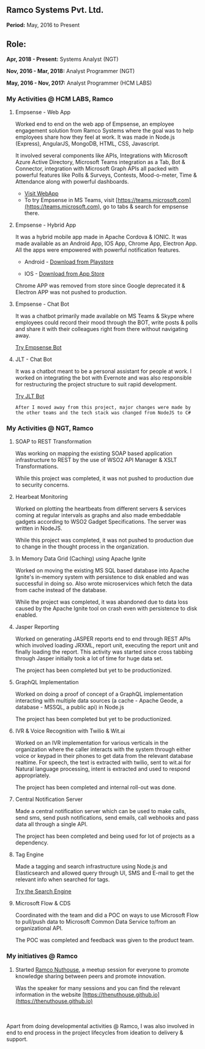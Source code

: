 ## Ramco Systems Pvt. Ltd.

<b>Period:</b> May, 2016 to Present

## Role: 

<b>Apr, 2018 - Present:</b> Systems Analyst (NGT)

<b>Nov, 2016 - Mar, 2018:</b> Analyst Programmer (NGT)

<b>May, 2016 - Nov, 2017:</b> Analyst Programmer (HCM LABS)

### My Activities @ HCM LABS, Ramco

1. Empsense - Web App
    
    Worked end to end on the web app of Empsense, an employee engagement solution from Ramco Systems where the goal was to help employees share how they feel at work. It was made in Node.js (Express), AngularJS, MongoDB, HTML, CSS, Javascript. 
    
    It involved several components like APIs, Integrations with Microsoft Azure Active Directory, Microsoft Teams integration as a Tab, Bot & Connector, integration with Microsoft Graph APIs all packed with powerful features like Polls & Surveys, Contests, Mood-o-meter, Time & Attendance along with powerful dashboards.

    * [Visit WebApp](https://empsense.ramco.com)
    * To try Empsense in MS Teams, visit [https://teams.microsoft.com](https://teams.microsoft.com), go to tabs & search for empsense there.
    
2. Empsense - Hybrid App
    
    It was a hybrid mobile app made in Apache Cordova & IONIC. It was made  available as an Android App, IOS App, Chrome App, Electron App. All the apps were empowered with powerful notification features.
    
    * Android - [Download from Playstore](https://play.google.com/store/apps/details?id=com.ramco.hcm.empsense)

    * IOS - [Download from App Store](https://itunes.apple.com/ca/app/empsense/id1127694619)

    Chrome APP was removed from store since Google deprecated it & Electron APP was not pushed to production.

3. Empsense - Chat Bot

    It was a chatbot primarily made available on MS Teams & Skype where employees could record their mood through the BOT, write posts & polls and share it with their colleagues right from there without navigating away.

    [Try Empsense Bot](https://empsense.ramco.com/install/bot)

4. JLT - Chat Bot

    It was a chatbot meant to be a personal assistant for people at work. I worked on integrating the bot with Evernote and was also responsible for restructuring the project structure to suit rapid development.

    [Try JLT Bot](https://bots.ramco.com)

    `After I moved away from this project, major changes were made by the other teams and the tech stack was changed from NodeJS to C#`

### My Activities @ NGT, Ramco

1. SOAP to REST Transformation

    Was working on mapping the existing SOAP based application infrastructure to REST by the use of WSO2 API Manager & XSLT Transformations. 

    While this project was completed, it was not pushed to production due to security concerns.

2. Hearbeat Monitoring

    Worked on plotting the heartbeats from different servers & services coming at regular intervals as graphs and also made embeddable gadgets according to WSO2 Gadget Specifications. The server was written in NodeJS.

    While this project was completed, it was not pushed to production due to change in the thought process in the organization.

3. In Memory Data Grid (Caching) using Apache Ignite

    Worked on moving the existing MS SQL based database into Apache Ignite's in-memory system with persistence to disk enabled and was successful in doing so. Also wrote microservices which fetch the data from cache instead of the database.

    While the project was completed, it was abandoned due to data loss caused by the Apache Ignite tool on crash even with persistence to disk enabled.

4. Jasper Reporting

    Worked on generating JASPER reports end to end through REST APIs which involved loading JRXML, report unit, executing the report unit and finally loading the report. This activity was started since cross tabbing through Jasper initially took a lot of time for huge data set.

    The project has been completed but yet to be productionized.

5. GraphQL Implementation

    Worked on doing a proof of concept of a GraphQL implementation interacting with multiple data sources (a cache - Apache Geode, a database - MSSQL, a public api) in Node.js

    The project has been completed but yet to be productionized.

6. IVR & Voice Recognition with Twilio & Wit.ai

    Worked on an IVR implementation for various verticals in the organization where the caller interacts with the system through either voice or keypad in their phones to get data from the relevant database realtime. For speech, the text is extracted with twilio, sent to wit.ai for Natural language processing, intent is extracted and used to respond appropriately.

    The project has been completed and internal roll-out was done.

7. Central Notification Server

    Made a central notification server which can be used to make calls, send sms, send push notifications, send emails, call webhooks and pass data all through a single API.

    The project has been completed and being used for lot of projects as a dependency.

8. Tag Engine

    Made a tagging and search infrastructure using Node.js and Elasticsearch and allowed query through UI, SMS and E-mail to get the relevant info when searched for tags. 
    
    [Try the Search Engine](https://alpha.ramco.com/search.html)

9. Microsoft Flow & CDS

    Coordinated with the team and did a POC on ways to use Microsoft Flow to pull/push data to Microsoft Common Data Service to/from an organizational API. 

    The POC was completed and feedback was given to the product team.


### My initiatives @ Ramco

1. Started [Ramco Nuthouse](https://thenuthouse.github.io), a meetup session for everyone to promote knowledge sharing between peers and promote innovation.

    Was the speaker for many sessions and you can find the relevant information in the website [https://thenuthouse.github.io](https://thenuthouse.github.io)



<br><br>
Apart from doing developmental activities @ Ramco, I was also involved in end to end process in the project lifecycles from ideation to delivery & support.